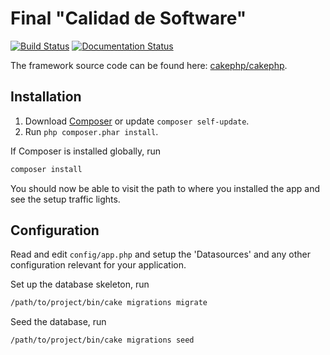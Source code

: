 # Final "Calidad de Software"

[![Build Status](https://travis-ci.org/KacosPro/buses-mayab.svg?branch=master)](https://travis-ci.org/KacosPro/buses-mayab)
[![Documentation Status](https://readthedocs.org/projects/buses-mayab/badge/?version=latest)](http://buses-mayab.readthedocs.io/en/latest/?badge=latest)

The framework source code can be found here: [cakephp/cakephp](https://github.com/cakephp/cakephp).

## Installation

1. Download [Composer](http://getcomposer.org/doc/00-intro.md) or update `composer self-update`.
2. Run `php composer.phar install`.

If Composer is installed globally, run
```bash
composer install
```

You should now be able to visit the path to where you installed the app and see
the setup traffic lights.

## Configuration

Read and edit `config/app.php` and setup the 'Datasources' and any other
configuration relevant for your application.

Set up the database skeleton, run
```bash
/path/to/project/bin/cake migrations migrate
```

Seed the database, run
```bash
/path/to/project/bin/cake migrations seed
```
